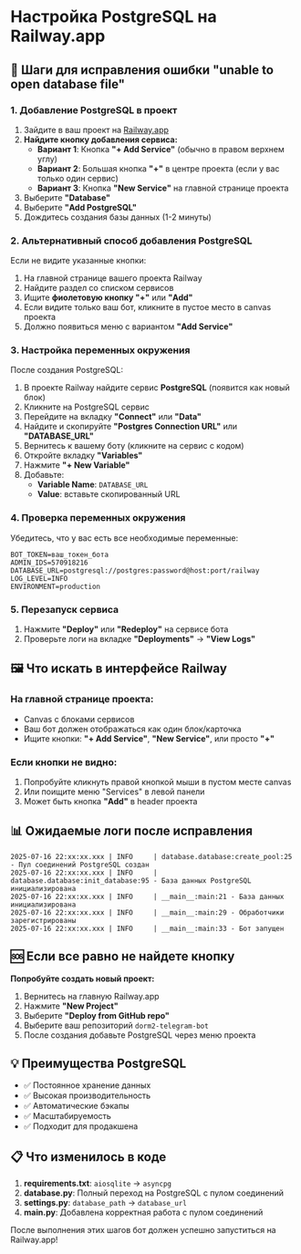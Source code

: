 # Настройка PostgreSQL на Railway.app

## 🔧 Шаги для исправления ошибки "unable to open database file"

### 1. Добавление PostgreSQL в проект

1. Зайдите в ваш проект на [Railway.app](https://railway.app)
2. **Найдите кнопку добавления сервиса:**
   - **Вариант 1**: Кнопка **"+ Add Service"** (обычно в правом верхнем углу)
   - **Вариант 2**: Большая кнопка **"+"** в центре проекта (если у вас только один сервис)
   - **Вариант 3**: Кнопка **"New Service"** на главной странице проекта
3. Выберите **"Database"** 
4. Выберите **"Add PostgreSQL"**
5. Дождитесь создания базы данных (1-2 минуты)

### 2. Альтернативный способ добавления PostgreSQL

Если не видите указанные кнопки:

1. На главной странице вашего проекта Railway
2. Найдите раздел со списком сервисов  
3. Ищите **фиолетовую кнопку "+"** или **"Add"**
4. Если видите только ваш бот, кликните в пустое место в canvas проекта
5. Должно появиться меню с вариантом **"Add Service"**

### 3. Настройка переменных окружения

После создания PostgreSQL:

1. В проекте Railway найдите сервис **PostgreSQL** (появится как новый блок)
2. Кликните на PostgreSQL сервис
3. Перейдите на вкладку **"Connect"** или **"Data"**
4. Найдите и скопируйте **"Postgres Connection URL"** или **"DATABASE_URL"**
5. Вернитесь к вашему боту (кликните на сервис с кодом)
6. Откройте вкладку **"Variables"**
7. Нажмите **"+ New Variable"**
8. Добавьте:
   - **Variable Name**: `DATABASE_URL`
   - **Value**: вставьте скопированный URL

### 4. Проверка переменных окружения

Убедитесь, что у вас есть все необходимые переменные:

```
BOT_TOKEN=ваш_токен_бота
ADMIN_IDS=570918216
DATABASE_URL=postgresql://postgres:password@host:port/railway
LOG_LEVEL=INFO
ENVIRONMENT=production
```

### 5. Перезапуск сервиса

1. Нажмите **"Deploy"** или **"Redeploy"** на сервисе бота
2. Проверьте логи на вкладке **"Deployments"** → **"View Logs"**

## 🖼️ Что искать в интерфейсе Railway

### На главной странице проекта:
- Canvas с блоками сервисов
- Ваш бот должен отображаться как один блок/карточка
- Ищите кнопки: **"+ Add Service"**, **"New Service"**, или просто **"+"**

### Если кнопки не видно:
1. Попробуйте кликнуть правой кнопкой мыши в пустом месте canvas
2. Или поищите меню "Services" в левой панели
3. Может быть кнопка **"Add"** в header проекта

## 📊 Ожидаемые логи после исправления

```
2025-07-16 22:xx:xx.xxx | INFO     | database.database:create_pool:25 - Пул соединений PostgreSQL создан
2025-07-16 22:xx:xx.xxx | INFO     | database.database:init_database:95 - База данных PostgreSQL инициализирована
2025-07-16 22:xx:xx.xxx | INFO     | __main__:main:21 - База данных инициализирована
2025-07-16 22:xx:xx.xxx | INFO     | __main__:main:29 - Обработчики зарегистрированы
2025-07-16 22:xx:xx.xxx | INFO     | __main__:main:33 - Бот запущен
```

## 🆘 Если все равно не найдете кнопку

**Попробуйте создать новый проект:**
1. Вернитесь на главную Railway.app
2. Нажмите **"New Project"** 
3. Выберите **"Deploy from GitHub repo"**
4. Выберите ваш репозиторий `dorm2-telegram-bot`
5. После создания добавьте PostgreSQL через меню проекта

## 💡 Преимущества PostgreSQL

- ✅ Постоянное хранение данных
- ✅ Высокая производительность  
- ✅ Автоматические бэкапы
- ✅ Масштабируемость
- ✅ Подходит для продакшена

## 📋 Что изменилось в коде

1. **requirements.txt**: `aiosqlite` → `asyncpg`
2. **database.py**: Полный переход на PostgreSQL с пулом соединений
3. **settings.py**: `database_path` → `database_url`
4. **main.py**: Добавлена корректная работа с пулом соединений

После выполнения этих шагов бот должен успешно запуститься на Railway.app! 